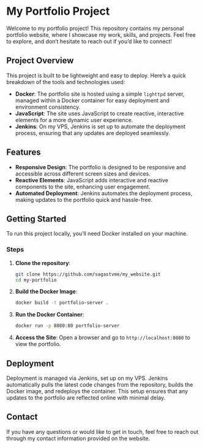 
# My Portfolio Project

Welcome to my portfolio project! This repository contains my personal portfolio website, where I showcase my work, skills, and projects. Feel free to explore, and don’t hesitate to reach out if you’d like to connect!

## Project Overview

This project is built to be lightweight and easy to deploy. Here’s a quick breakdown of the tools and technologies used:

- **Docker**: The portfolio site is hosted using a simple `lighttpd` server, managed within a Docker container for easy deployment and environment consistency.
- **JavaScript**: The site uses JavaScript to create reactive, interactive elements for a more dynamic user experience.
- **Jenkins**: On my VPS, Jenkins is set up to automate the deployment process, ensuring that any updates are deployed seamlessly.

## Features

- **Responsive Design**: The portfolio is designed to be responsive and accessible across different screen sizes and devices.
- **Reactive Elements**: JavaScript adds interactive and reactive components to the site, enhancing user engagement.
- **Automated Deployment**: Jenkins automates the deployment process, making updates to the portfolio quick and hassle-free.

## Getting Started

To run this project locally, you’ll need Docker installed on your machine.

### Steps

1. **Clone the repository**:
   ```bash
   git clone https://github.com/sagastvme/my_website.git
   cd my-portfolio
   ```

2. **Build the Docker Image**:
   ```bash
   docker build -t portfolio-server .
   ```

3. **Run the Docker Container**:
   ```bash
   docker run -p 8080:80 portfolio-server
   ```

4. **Access the Site**: Open a browser and go to `http://localhost:8080` to view the portfolio.

## Deployment

Deployment is managed via Jenkins, set up on my VPS. Jenkins automatically pulls the latest code changes from the repository, builds the Docker image, and redeploys the container. This setup ensures that any updates to the portfolio are reflected online with minimal delay.

## Contact

If you have any questions or would like to get in touch, feel free to reach out through my contact information provided on the website.